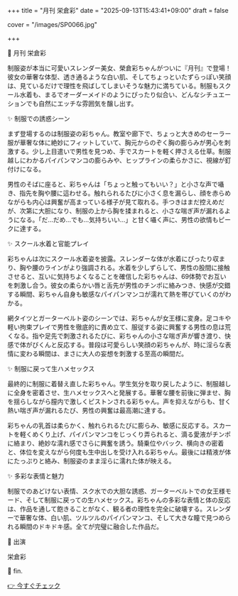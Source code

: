 +++
title = "月刊 栄倉彩"
date = "2025-09-13T15:43:41+09:00"
draft = false

cover = "/images/SP0066.jpg"

+++



💌 月刊 栄倉彩



制服姿が本当に可愛いスレンダー美女、榮倉彩ちゃんがついに『月刊』で登場！彼女の華奢な体型、透き通るような白い肌、そしてちょっといたずらっぽい笑顔は、見ているだけで理性を飛ばしてしまいそうな魅力に満ちている。制服もスクール水着も、まるでオーダーメイドのようにぴったり似合い、どんなシチュエーションでも自然にエッチな雰囲気を醸し出す。



✨ 制服での誘惑シーン



まず登場するのは制服姿の彩ちゃん。教室や廊下で、ちょっと大きめのセーラー服が華奢な体に絶妙にフィットしていて、胸元からのぞく胸の膨らみが男心を刺激する。少し上目遣いで男性を見つめ、手でスカートを軽く押さえる仕草。制服越しにわかるパイパンマンコの膨らみや、ヒップラインの柔らかさに、視線が釘付けになる。



男性のそばに座ると、彩ちゃんは「ちょっと触ってもいい？」と小さな声で囁き、指先を胸や腰に這わせる。触れられるたびに小さく息を漏らし、顔を赤らめながらも内心は興奮が高まっている様子が見て取れる。手つきはまだ控えめだが、次第に大胆になり、制服の上から胸を揉まれると、小さな喘ぎ声が漏れるようになる。「だ…だめ…でも…気持ちいい…」と甘く囁く声に、男性の欲情もピークに達する。



✨ スクール水着と官能プレイ



彩ちゃんは次にスクール水着姿を披露。スレンダーな体が水着にぴったり収まり、胸や腰のラインがより強調される。水着を少しずらして、男性の股間に接触させると、互いに気持ちよくなることを確信した彩ちゃんは、69体勢でお互いを刺激し合う。彼女の柔らかい唇と舌先が男性のチンポに絡みつき、快感が交錯する瞬間、彩ちゃん自身も敏感なパイパンマンコが濡れて熱を帯びていくのがわかる。



網タイツとガーターベルト姿のシーンでは、彩ちゃんが女王様に変身。足コキや軽い拘束プレイで男性を徹底的に責め立て、服従する姿に興奮する男性の息は荒くなる。指や足先で刺激されるたびに、彩ちゃんの小さな喘ぎ声が響き渡り、快感で体がびくんと反応する。普段は可愛らしい笑顔の彩ちゃんが、時に淫らな表情に変わる瞬間は、まさに大人の妄想を刺激する至高の瞬間だ。



✨ 制服に戻って生ハメセックス



最終的に制服に着替え直した彩ちゃん。学生気分を取り戻したように、制服越しに全身を密着させ、生ハメセックスへと発展する。華奢な腰を前後に弾ませ、胸を揺らしながら膣内で激しくピストンされる彩ちゃん。声を抑えながらも、甘く熱い喘ぎ声が漏れるたび、男性の興奮は最高潮に達する。



彩ちゃんの乳首は柔らかく、触れられるたびに膨らみ、敏感に反応する。スカートを軽くめくり上げ、パイパンマンコをじっくり弄られると、滴る愛液がチンポに絡まり、絶妙な濡れ感でさらに興奮を誘う。騎乗位やバック、横向きの密着と、体位を変えながら何度も生中出しを受け入れる彩ちゃん。最後には精液が体にたっぷりと絡み、制服姿のまま淫らに濡れた体が映える。



✨ 多彩な表情と魅力



制服でのあどけない表情、スク水での大胆な誘惑、ガーターベルトでの女王様モード、そして制服に戻っての生ハメセックス。彩ちゃんの多彩な表情と体の反応は、作品を通して飽きることがなく、観る者の理性を完全に破壊する。スレンダーで華奢な体、白い肌、ツルツルのパイパンマンコ、そして大きな瞳で見つめられる瞬間のドキドキ感。全てが完璧に融合した作品だ。



💖 出演

栄倉彩



💖 fin.



[👉 今すぐチェック](https://clear-tv.com/Direct/9290999-290-82844/moviepages/121622_006/index.html)

